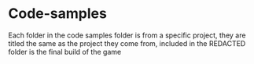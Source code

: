 # Code-samples
Each folder in the code samples folder is from a specific project, they are titled the same as the project they come from, included in the REDACTED folder is the final build of the game

